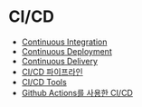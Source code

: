 # CI/CD
- [Continuous Integration]()
- [Continuous Deployment]()
- [Continuous Delivery]()
- [CI/CD 파이프라인]()
- [CI/CD Tools]()
- [Github Actions를 사용한 CI/CD]()